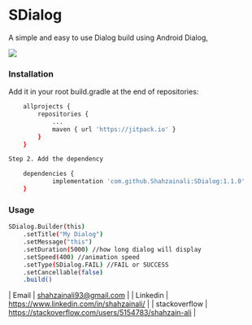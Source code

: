 # SDialog
A simple and easy to use Dialog build using Android Dialog,

[![](https://jitpack.io/v/Shahzainali/SDialog.svg)](https://jitpack.io/#Shahzainali/SDialog)


### Installation


Add it in your root build.gradle at the end of repositories:
```sh
	allprojects {
		repositories {
			...
			maven { url 'https://jitpack.io' }
		}
	}

Step 2. Add the dependency

	dependencies {
	        implementation 'com.github.Shahzainali:SDialog:1.1.0'
	}
```
### Usage
```sh
SDialog.Builder(this)
    .setTitle("My Dialog")  
    .setMessage("this")
    .setDuration(5000) //how long dialog will display
    .setSpeed(400) //animation speed
    .setType(SDialog.FAIL) //FAIL or SUCCESS
    .setCancellable(false)
    .build()
```
| Email | shahzainali93@gmail.com |
| Linkedin | https://www.linkedin.com/in/shahzainali/ |
| stackoverflow | https://stackoverflow.com/users/5154783/shahzain-ali |



